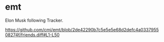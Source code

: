 # emt
Elon Musk following Tracker.

https://github.com/cmj/emt/blob/2de42290b7c5e5e5e68d2defc4a033795508274f/friends.diff#L1-L50
